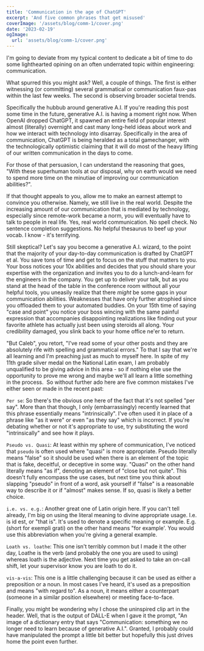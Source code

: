 ```yaml
---
title: 'Communication in the age of ChatGPT'
excerpt: 'And five common phrases that get misused'
coverImage: '/assets/blog/comm-1/cover.png'
date: '2023-02-19'
ogImage:
  url: 'assets/blog/comm-1/cover.png'
---
```

I'm going to deviate from my typical content to dedicate a bit of time to do some lighthearted opining on an often underrated topic within engineering: communication. 

What spurred this you might ask? Well, a couple of things. The first is either witnessing (or committing) several grammatical or communication faux-pas within the last few weeks. The second is observing broader societal trends. 

Specifically the hubbub around generative A.I. If you're reading this post some time in the future, generative A.I. is having a moment right now. When OpenAI dropped ChatGPT, it spawned an entire field of popular interest almost (literally) overnight and cast many long-held ideas about work and how we interact with technology into disarray. Specifically in the area of communication, ChatGPT is being heralded as a total gamechanger, with the technologically optimistic claiming that it will do most of the heavy lifting of our written communication in the days to come. 

For those of that persuasion, I can understand the reasoning that goes, "With these superhuman tools at our disposal, why on earth would we need to spend more time on the minutiae of improving our communication abilities?". 

If that thought appeals to you, allow me to make an earnest attempt to convince you otherwise. Namely, we still live in the real world. Despite the increasing amount of our communication that is mediated by technology, especially since remote-work became a norm, you will eventually have to talk to people in real life. Yes, real world communication. No spell check. No sentence completion suggestions. No helpful thesaurus to beef up your vocab. I know - it's terrifying. 

Still skeptical? Let's say you become a generative A.I. wizard, to the point that the majority of your day-to-day communication is drafted by ChatGPT et al. You save tons of time and get to focus on the stuff that matters to you. Your boss notices your 10x abilities and decides that you should share your expertise with the organization and invites you to do a lunch-and-learn for the engineers in the company. You get up to deliver your talk, but as you stand at the head of the table in the conference room without all your helpful tools, you uneasily realize that there *might* be some gaps in your communication abilities. Weaknesses that have only further atrophied since you offloaded them to your automated buddies. On your 15th time of saying "case and point" you notice your boss wincing with the same painful expression that accompanies disappointing realizations like finding out your favorite athlete has actually just been using steroids all along. Your credibility damaged, you slink back to your home office ne'er to return.

"But Caleb", you retort, "I've read some of your other posts and they are absolutely rife with spelling and grammatical errors." To that I say that we're all learning and I'm preaching just as much to myself here. In spite of my 11th grade silver medal on the National Latin exam, I am probably unqualified to be giving advice in this area - so if nothing else use the opportunity to prove me wrong and maybe we'll all learn a little something in the process. 
So without further ado here are five common mistakes I've either seen or made in the recent past:

`Per se`: So there's the obvious one here of the fact that it's not spelled "per say". More than that though, I only (embarrassingly) recently learned that this phrase essentially means "intrinsically". I've often used it in place of a phrase like "as it were" or even "as they say" which is incorrect. If you're debating whether or not it's appropriate to use, try substituting the word "intrinsically" and see how it plays. 

`Pseudo vs. Quasi`: At least within my sphere of communication, I've noticed that `pseudo` is often used where "quasi" is more appropriate. Pseudo literally means "false" so it should be used when there is an element of the topic that is fake, deceitful, or deceptive in some way. "Quasi" on the other hand literally means "as if", denoting an element of "close but not quite". This doesn't fully encompass the use cases, but next time you think about slapping "pseudo" in front of a word, ask yourself if "false" is a reasonable way to describe it or if "almost" makes sense. If so, quasi is likely a better choice. 

`i.e. vs. e.g.`: Another great one of Latin origin here. If you can't tell already, I'm big on using the literal meaning to divine appropriate usage. I.e. is id est, or "that is". It's used to denote a specific meaning or example. E.g. (short for exempli grati) on the other hand means "for example'. You would use this abbreviation when you're giving a general example. 

`Loath vs. loathe`: This one isn't terribly common but I made it the other day, Loathe is the verb (and probably the one you are used to using) whereas loath is the adjective. Next time you get asked to take an on-call shift, let your supervisor know you are loath to do it. 

`vis-a-vis`: This one is a little challenging because it can be used as either a preposition or a noun. In most cases I've heard, it's used as a preposition and means "with regard to". As a noun, it means either a counterpart (someone in a similar position elsewhere) or meeting face-to-face. 

Finally, you might be wondering why I chose the uninspired clip art in the header. Well, that is the output of DALL-E when I gave it the prompt, "An image of a dictionary entry that says "Communication: something we no longer need to learn because of generative A.I.". Granted, I probably could have manipulated the prompt a little bit better but hopefully this just drives home the point even further. 
